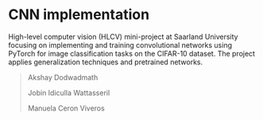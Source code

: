 # CNN implementation

High-level computer vision (HLCV) mini-project at Saarland University focusing on implementing and training convolutional networks using PyTorch for image classification tasks on the CIFAR-10 dataset. The project applies generalization techniques and pretrained networks.

> Akshay Dodwadmath
> 
> Jobin Idiculla Wattasseril
> 
> Manuela Ceron Viveros
